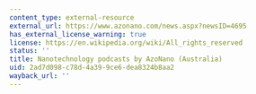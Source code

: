 ```yaml
---
content_type: external-resource
external_url: https://www.azonano.com/news.aspx?newsID=4695
has_external_license_warning: true
license: https://en.wikipedia.org/wiki/All_rights_reserved
status: ''
title: Nanotechnology podcasts by AzoNano (Australia)
uid: 2ad7d098-c78d-4a39-9ce6-dea8324b8aa2
wayback_url: ''
---
```

